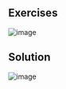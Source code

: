 ## Exercises
![image](https://user-images.githubusercontent.com/20998959/147889530-4e94029d-540a-4895-917d-3cccea33df86.png)
## Solution
![image](https://user-images.githubusercontent.com/20998959/152676458-c5f19072-7603-4884-9d80-6a60d855a5b3.png)


